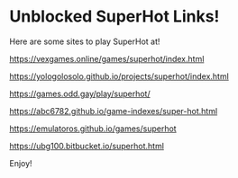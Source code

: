 # Unblocked SuperHot Links!

Here are some sites to play SuperHot at!

https://vexgames.online/games/superhot/index.html

https://yologolosolo.github.io/projects/superhot/index.html

https://games.odd.gay/play/superhot/

https://abc6782.github.io/game-indexes/super-hot.html

https://emulatoros.github.io/games/superhot

https://ubg100.bitbucket.io/superhot.html

Enjoy!
